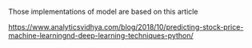 Those implementations of model are  based on this article

https://www.analyticsvidhya.com/blog/2018/10/predicting-stock-price-machine-learningnd-deep-learning-techniques-python/